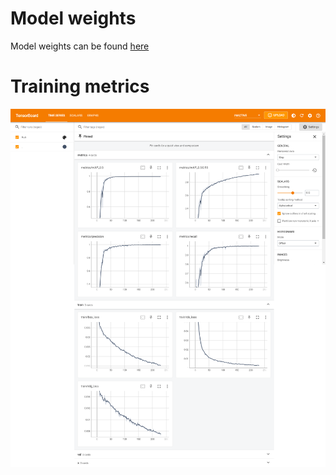 # Model weights
Model weights can be found [here](https://drive.google.com/drive/folders/1fYIwNmKtVHNX5bXj7pAnG_Dr1zrXCukt?usp=sharing)

# Training metrics
![Training metrics](tensorboard.png)

